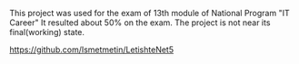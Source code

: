 This project was used for the exam of 13th module of National Program "IT Career"
It resulted about 50% on the exam.
The project is not near its final(working) state.


https://github.com/Ismetmetin/LetishteNet5
